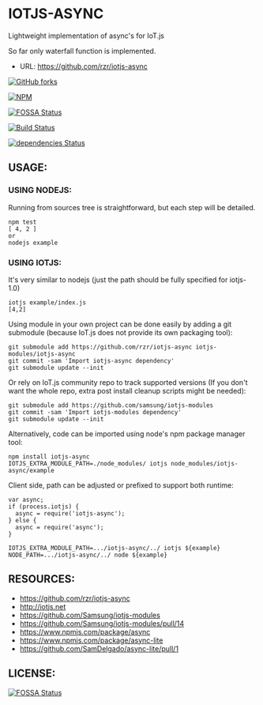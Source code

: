 # IOTJS-ASYNC #

Lightweight implementation of async's for IoT.js

So far only waterfall function is implemented.

* URL: https://github.com/rzr/iotjs-async

[![GitHub forks](https://img.shields.io/github/forks/rzr/iotjs-async.svg?style=social&label=Fork&maxAge=2592000)](https://GitHub.com/rzr/iotjs-async/network/)

[![NPM](https://nodei.co/npm/iotjs-async.png)](https://npmjs.org/package/iotjs-async)

[![FOSSA Status](https://app.fossa.io/api/projects/git%2Bgithub.com%2Frzr%2Fiotjs-async.svg?type=shield)](https://app.fossa.io/projects/git%2Bgithub.com%2Frzr%2Fiotjs-async?ref=badge_shield)

[![Build Status](https://api.travis-ci.org/rzr/iotjs-async.svg?branch=master)](https://travis-ci.org/rzr/iotjs-async)

[![dependencies Status](https://david-dm.org/rzr/generic-sensor-lite/status.svg)](https://david-dm.org/rzr/generic-sensor-lite)


## USAGE: ##


### USING NODEJS: ###

Running from sources tree is straightforward, but each step will be detailed.

```
npm test
[ 4, 2 ]
or 
nodejs example
```


### USING IOTJS: ###

It's very similar to nodejs
(just the path should be fully specified for iotjs-1.0)

```
iotjs example/index.js
[4,2]
```

Using module in your own project can be done easily by adding a git submodule
(because IoT.js does not provide its own packaging tool):

```
git submodule add https://github.com/rzr/iotjs-async iotjs-modules/iotjs-async
git commit -sam 'Import iotjs-async dependency'
git submodule update --init
```

Or rely on IoT.js community repo to track supported versions
(If you don't want the whole repo, extra post install cleanup scripts might be needed):

```
git submodule add https://github.com/samsung/iotjs-modules
git commit -sam 'Import iotjs-modules dependency'
git submodule update --init
```

Alternatively, code can be imported using node's npm package manager tool:

```
npm install iotjs-async
IOTJS_EXTRA_MODULE_PATH=./node_modules/ iotjs node_modules/iotjs-async/example

```

Client side, path can be adjusted or prefixed to support both runtime:

```
var async;
if (process.iotjs) {
  async = require('iotjs-async');
} else {
  async = require('async');
}

IOTJS_EXTRA_MODULE_PATH=.../iotjs-async/../ iotjs ${example}
NODE_PATH=.../iotjs-async/../ node ${example}
```


## RESOURCES: ##

* https://github.com/rzr/iotjs-async
* http://iotjs.net
* https://github.com/Samsung/iotjs-modules
* https://github.com/Samsung/iotjs-modules/pull/14
* https://www.npmjs.com/package/async
* https://www.npmjs.com/package/async-lite
* https://github.com/SamDelgado/async-lite/pull/1


## LICENSE: ##

[![FOSSA Status](https://app.fossa.io/api/projects/git%2Bgithub.com%2Frzr%2Fiotjs-async.svg?type=large)](https://app.fossa.io/projects/git%2Bgithub.com%2Frzr%2Fiotjs-async?ref=badge_large)
